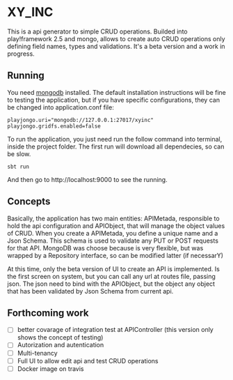 # XY_INC
This is a api generator to simple CRUD operations. Builded into play!framework 2.5 and mongo, allows to create auto CRUD operations only defining field names, types and validations. It's a beta version and a work in progress.

## Running
You need [mongodb](https://www.mongodb.com/download-center?jmp=nav#community) installed. The default installation instructions will be fine to testing the application, but if you have specific configurations, they can be changed into application.conf file:
```
playjongo.uri="mongodb://127.0.0.1:27017/xyinc"
playjongo.gridfs.enabled=false
```
To run the application, you just need run the follow command into terminal, inside the project folder. The first run will download all dependecies, so can be slow.
```
sbt run
```

And then go to http://localhost:9000 to see the running.

## Concepts
Basically, the application has two main entities: APIMetada, responsible to hold the api configuration and APIObject, that will manage the object values of CRUD. When you create a APIMetada, you define a unique name and a Json Schema. This schema is used to validate any PUT or POST requests for that API.
MongoDB was choose because is very flexible, but was wrapped by a Repository interface, so can be modified latter (if necessarY)

At this time, only the beta version of UI to create an API is implemented. Is the first screen on system, but you can call any url at routes file, passing json. The json need to bind with the APIObject, but the object any object that has been validated by Json Schema from current api.

## Forthcoming work
- [ ] better covarage of integration test at APIController (this version only shows the concept of testing)
- [ ] Autorization and autentication
- [ ] Multi-tenancy
- [ ] Full UI to allow edit api and test CRUD operations
- [ ] Docker image on travis
